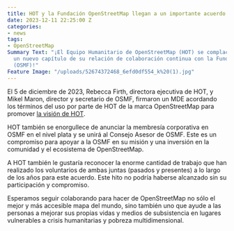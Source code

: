 ```yaml
---
title: HOT y la Fundación OpenStreetMap llegan a un importante acuerdo
date: 2023-12-11 22:25:00 Z
categories:
- news
tags:
- OpenStreetMap
Summary Text: "¡El Equipo Humanitario de OpenStreetMap (HOT) se complace en anunciar
  un nuevo capítulo de su relación de colaboración continua con la Fundación OpenStreetMap
  (OSMF)!"
Feature Image: "/uploads/52674372468_6efd0df554_k%20(1).jpg"
---
```


El 5 de diciembre de 2023, Rebecca Firth, directora ejecutiva de HOT, y Mikel Maron, director y secretario de OSMF, firmaron un MDE acordando los términos del uso por parte de HOT de la marca OpenStreetMap para promover [la visión de HOT](https://www.hotosm.org/hots-vision-and-values.html).

HOT también se enorgullece de anunciar la membresía corporativa en OSMF en el nivel plata y se unirá al Consejo Asesor de OSMF. Este es un compromiso para apoyar a la OSMF en su misión y una inversión en la comunidad y el ecosistema de OpenStreetMap.

A HOT también le gustaría reconocer la enorme cantidad de trabajo que han realizado los voluntarios de ambas juntas (pasados y presentes) a lo largo de los años para este acuerdo. Este hito no podría haberse alcanzado sin su participación y compromiso.

Esperamos seguir colaborando para hacer de OpenStreetMap no sólo el mejor y más accesible mapa del mundo, sino también uno que ayude a las personas a mejorar sus propias vidas y medios de subsistencia en lugares vulnerables a crisis humanitarias y pobreza multidimensional.